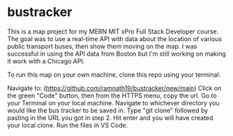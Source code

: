 # bustracker

This is a map project for my MERN MIT xPro Full Stack Developer course. The goal was to use a real-time API with data about the location of various public transport buses, then show them moving on the map. I was successful in using the API data from Boston but I'm still working on making it work with a Chicago API.

To run this map on your own machine, clone this repo using your terminal:

Navigate to: (https://github.com/ramnath19/bustracker/new/main)
Click on the green "Code" button, then from the HTTPS menu, copy the url.
Go to your Terminal on your local machine. Navigate to whichever directory you would like the bus tracker to be saved in.
Type "git clone" followed by pasting in the URL you got in step 2.
Hit enter and you will have created your local clone. Run the files in VS Code.
